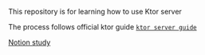 This repository is for learning how to use Ktor server

The process follows official ktor guide [`ktor server guide`](https://ktor.io/docs/server-create-a-new-project.html)

[Notion study](https://gaudy-unicorn-98b.notion.site/)
